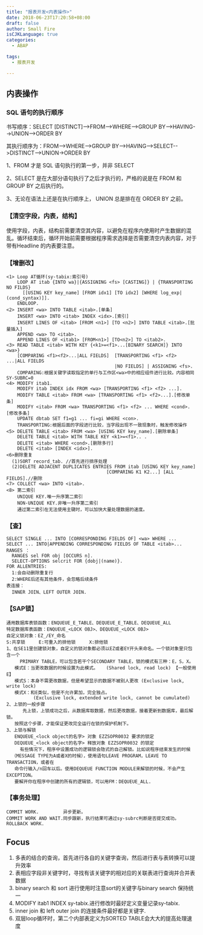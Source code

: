 ```yaml
---
title: "报表开发<内表操作>"
date: 2018-06-23T17:20:58+08:00
draft: false
author: Small Fire
isCJKLanguage: true
categories: 
  - ABAP

tags: 
  - 报表开发

---
```






## 内表操作 

### SQL 语句的执行顺序

书写顺序：SELECT [DISTINCT]-->FROM-->WHERE-->GROUP BY-->HAVING-->UNION-->ORDER BY

其执行顺序为：FROM-->WHERE-->GROUP BY-->HAVING-->SELECT-->DISTINCT-->UNION->ORDER BY

1、FROM 才是 SQL 语句执行的第一步，并非 SELECT 

2、SELECT 是在大部分语句执行了之后才执行的，严格的说是在 FROM 和 GROUP BY 之后执行的。

3、无论在语法上还是在执行顺序上， UNION 总是排在在 ORDER BY 之前。

### 【清空字段，内表，结构】

​	使用字段，内表，结构前需要清空其内容，以避免在程序内使用时产生数据的混乱。循环结束后，循环开始前需要根据程序需求选择是否需要清空内表内容，对于带有Headline 的内表要注意。

### 【增删改】


```JS
<1> Loop AT循环(sy-tabix:索引号)
    LOOP AT itab {INTO wa}|{ASSIGNING <fs> [CASTING]} | {TRANSPORTING NO FILDS} 
      [[USING KEY key_name] [FROM idx1] [TO idx2] [WHERE log_exp|(cond_syntax)]].
    ENDLOOP.
<2> INSERT <wa> INTO TABLE <itab>.[单条]
    INSERT <wa> INTO <itab> INDEX <idx>.[索引]
    INSERT LINES OF <itab> [FROM <n1>] [TO <n2>] INTO TABLE <itab>.[批量插入]
    APPEND <wa> TO <itab>.
    APPEND LINES OF <itab1> [FROM<n1>] [TO<n2>] TO <itab2>.
<3> READ TABLE <itab> WITH KEY {<k1>=<f1>...[BINARY SEARCH]} INTO <wa>}
    [COMPARING <f1><f2>...|ALL FIELDS]  [TRANSPORTING <f1> <f2> ...|ALL FIELDS
                                        |NO FIELDS] | ASSIGNING <fs>.
    COMPARING:根据关键字读取指定的单行与工作区<wa>中的相应组件进行比较。内容相同SY-SUBRC=0
<4> MODIFY itab1.
    MODIFY itab INDEX idx FROM <wa> [TRANSPORTING <f1> <f2> ...].
    MODIFY TABLE <itab> FROM <wa> [TRANSPORTING <f1> <f2>...].[修改单条]
    MODIFY <itab> FROM <wa> TRANSPORTING <f1> <f2> ... WHERE <cond>.[修改多条]
    UPDATE dbtab SET f1=g1 ... fi=gi WHERE <con>.
    TRANSPORTING:根据后面的字段进行比较，当字段出现不一致现象时，触发修改操作
<5> DELETE TABLE <itab> FROM <wa> [USING KEY key_name].[删除单条]
    DELETE TABLE <itab> WITH TABLE KEY <k1>=<f1>.. .
    DELETE <itab> WHERE <cond>.[删除多行]
    DELETE <itab> [INDEX <idx>].
<6>删除重复
  (1)SORT record_tab. //首先进行排序处理
  (2)DELETE ADJACENT DUPLICATES ENTRIES FROM itab [USING KEY key_name] 
                                     [COMPARING K1 K2...] [ALL FIELDS].//删除
<7> COLLECT <wa> INTO <itab>.
<8> 第二索引
    UNIQUE KEY.唯一升序第二索引
    NON-UNIQUE KEY.非唯一升序第二索引
    通过第二索引在无法使用主键时，可以加快大量处理数据的速度。
```

### 【查】

```JS
SELECT SINGLE ... INTO [CORRESPONDING FIELDS OF] <wa> WHERE ...
SELECT ... INTO|APPENDING CORRESPONDING FIELDS OF TABLE <itab>...
RANGES ：
  RANGES sel FOR obj [OCCURS n].
  SELECT-OPTIONS selcrit FOR {dobj|(name)}.
FOR ALLENTRIES:
  1:会自动删除重复行   
  2:WHERE后还有其他条件，会忽略后续条件
表连接：
  INNER JOIN、LEFT OUTER JOIN.
```

### 【SAP锁】

```JS
通用数据库表锁函数：ENQUEUE_E_TABLE、DEQUEUE_E_TABLE、DEQUEUE_ALL
特定数据库表函数：ENQUEUE_<LOCK OBJ>、DEQUEUE_<LOCK OBJ>
自定义锁对象：EZ_/EY_命名
S:共享锁     E:可重入的排他锁     X:排他锁
1、在SE11里创建锁对象，自定义的锁对象都必须以EZ或者EY开头来命名。一个锁对象里只包含一个
     PRIMARY TABLE，可以包含若干个SECONDARY TABLE，锁的模式有三种：E，S，X。
   模式E：当更改数据的时候设置为此模式。   (Shared lock, read lock) 【一般使用E】
   模式S：本身不需更改数据，但是希望显示的数据不被别人更改 (Exclusive lock, write lock)
   模式X：和E类似，但是不允许累加，完全独占。 
          (Exclusive lock, extended write lock, cannot be cumulated)
2、上锁的一般步骤
      先上锁，上锁成功之后，从数据库取数据，然后更改数据，接着更新到数据库，最后解锁。
   按照这个步骤，才能保证更改完全运行在锁的保护机制下。
3、上锁与解锁
   ENQUEUE_<lock object的名字> 对象 EZZSOPR0032 要求的锁定
   DEQUEUE_<lock object的名字> 释放对象 EZZSOPR0032 的锁定
     有些情况下，程序中设置成功的逻辑锁会隐式的自己解锁。比如说程序结束发生的时候
  （MESSAGE TYPE为A或者X的时候），使用语句LEAVE PROGRAM，LEAVE TO TRANSACTION，或者在
   命令行输入/n回车以后。使用DEQUEUE FUNCTION MODULE来解锁的时候，不会产生EXCEPTION。
   要解开你在程序中创建的所有的逻辑锁，可以用FM：DEQUEUE_ALL.
```

### 【事务处理】

```JS
COMMIT WORK.         异步更新。
COMMIT WORK AND WAIT.同步跟新，执行结果可通过sy-subrc判断是否提交成功。
ROLLBACK WORK.
```

## Focus

1. 多表的结合的查询，首先进行各自的关键字查询，然后进行表与表转换可以提升效率
2. 表相应字段非关键字时，寻找有该关键字的相对应的关联表进行查询并合并表数据
3. binary search 和 sort 进行使用时注意sort的关键字与binary search 保持统一
4. MODIFY itab1 INDEX sy-tabix.进行修改时最好定义变量记录sy-tabix.
5. inner join 和 left outer join 的连接条件最好都是关键字.
6. 双层loop循环时，第二个内部表定义为SORTED TABLE会大大的提高处理速度


